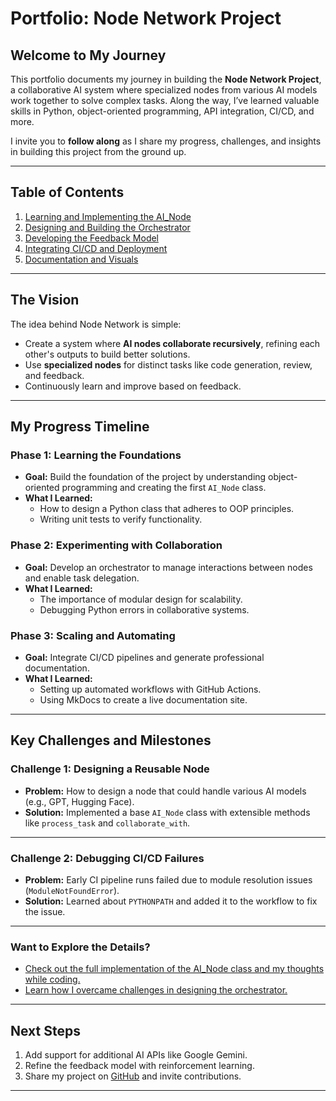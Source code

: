 # Portfolio: Node Network Project

## Welcome to My Journey

This portfolio documents my journey in building the **Node Network Project**, a collaborative AI system where specialized nodes from various AI models work together to solve complex tasks. Along the way, I’ve learned valuable skills in Python, object-oriented programming, API integration, CI/CD, and more.

I invite you to **follow along** as I share my progress, challenges, and insights in building this project from the ground up.

---

## Table of Contents

1. [Learning and Implementing the AI_Node](AI_Node.md)
2. [Designing and Building the Orchestrator](Orchestrator.md)
3. [Developing the Feedback Model](Feedback_Model.md)
4. [Integrating CI/CD and Deployment](Final_Deployment.md)
5. [Documentation and Visuals](Documentation_CI_CD.md)

---

## The Vision

The idea behind Node Network is simple:
- Create a system where **AI nodes collaborate recursively**, refining each other's outputs to build better solutions.
- Use **specialized nodes** for distinct tasks like code generation, review, and feedback.
- Continuously learn and improve based on feedback.

---

## My Progress Timeline

### **Phase 1: Learning the Foundations**
- **Goal:** Build the foundation of the project by understanding object-oriented programming and creating the first `AI_Node` class.
- **What I Learned:**
  - How to design a Python class that adheres to OOP principles.
  - Writing unit tests to verify functionality.

### **Phase 2: Experimenting with Collaboration**
- **Goal:** Develop an orchestrator to manage interactions between nodes and enable task delegation.
- **What I Learned:**
  - The importance of modular design for scalability.
  - Debugging Python errors in collaborative systems.

### **Phase 3: Scaling and Automating**
- **Goal:** Integrate CI/CD pipelines and generate professional documentation.
- **What I Learned:**
  - Setting up automated workflows with GitHub Actions.
  - Using MkDocs to create a live documentation site.

---

## Key Challenges and Milestones

### **Challenge 1: Designing a Reusable Node**
- **Problem:** How to design a node that could handle various AI models (e.g., GPT, Hugging Face).  
- **Solution:** Implemented a base `AI_Node` class with extensible methods like `process_task` and `collaborate_with`.

---

### **Challenge 2: Debugging CI/CD Failures**
- **Problem:** Early CI pipeline runs failed due to module resolution issues (`ModuleNotFoundError`).  
- **Solution:** Learned about `PYTHONPATH` and added it to the workflow to fix the issue.

---

### **Want to Explore the Details?**
- [Check out the full implementation of the AI_Node class and my thoughts while coding.](AI_Node.md)
- [Learn how I overcame challenges in designing the orchestrator.](Orchestrator.md)

---

## Next Steps

1. Add support for additional AI APIs like Google Gemini.
2. Refine the feedback model with reinforcement learning.
3. Share my project on [GitHub](https://github.com/hbruinsma/node_network) and invite contributions.

---

